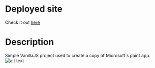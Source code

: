 # Deployed site

Check it out [here](https://luisluft.github.io/luftPaint/)

# Description

Simple VanillaJS project used to create a copy of Microsoft`s paint app.
![alt text](https://i.imgur.com/qbVYYTK.png)
